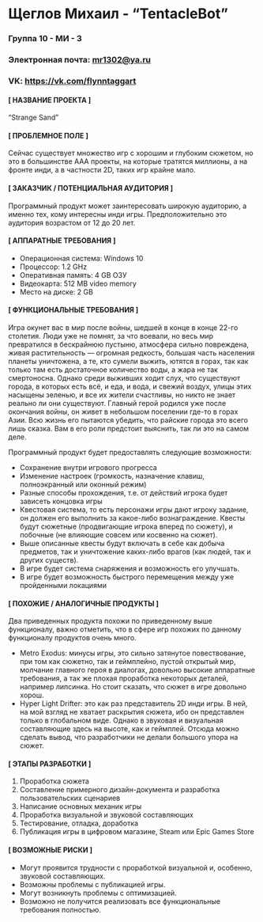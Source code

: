 #  **Щеглов Михаил - “TentacleBot”**


### Группа **10 - МИ - 3**
### Электронная почта: **mr1302@ya.ru**
### VK: **https://vk.com/flynntaggart**

#### **[ НАЗВАНИЕ ПРОЕКТА ]**

“Strange Sand”

#### **[ ПРОБЛЕМНОЕ ПОЛЕ ]**

Сейчас существует множество игр с хорошим и глубоким сюжетом, но это в большинстве AAA проекты, на которые тратятся миллионы, а на фронте инди, а в частности 2D, таких игр крайне мало.

#### **[ ЗАКАЗЧИК / ПОТЕНЦИАЛЬНАЯ АУДИТОРИЯ ]**

Программный продукт может заинтересовать широкую аудиторию, а именно тех, кому интересны инди игры. Предположительно это аудитория возрастом от 12 до 20 лет.

#### **[ АППАРАТНЫЕ ТРЕБОВАНИЯ ]**

* Операционная система: Windows 10
* Процессор: 1.2 GHz
* Оперативная память: 4 GB ОЗУ
* Видеокарта: 512 MB video memory
* Место на диске: 2 GB

####  **[ ФУНКЦИОНАЛЬНЫЕ ТРЕБОВАНИЯ ]**
Игра окунет вас в мир после войны, шедшей в конце в конце 22-го столетия. Люди уже не помнят, за что воевали, но весь мир превратился в бескрайнюю пустыню, атмосфера сильно повреждена, живая растительность — огромная редкость, большая часть населения планеты уничтожена, а те, кто сумели выжить, ютятся в горах, так как только там есть достаточное количество воды, а жара не так смертоносна. Однако среди выживших ходит слух, что существуют города, в которых есть всё, и еда, и вода, и свежий воздух, улицы этих насыщены зеленью, и все их жители счастливы, но никто не знает реально ли они существуют. Главный герой родился уже после окончания войны, он живет в небольшом поселении где-то в горах Азии. Всю жизнь его пытаются убедить, что райские города это всего лишь сказка. Вам в его роли предстоит выяснить, так ли это на самом деле.

Программный продукт будет предоставлять следующие возможности: 
* Сохранение внутри игрового прогресса
* Изменение настроек (громкость, назначение клавиш, полноэкранный или оконный режим)
* Разные способы прохождения, т.е. от действий игрока будет зависеть концовка игры
* Квестовая система, то есть персонажи игры дают игроку задание, он должен его выполнить за какое-либо вознаграждение. Квесты будут сюжетные (продвигающие игрока вперед по сюжету), и побочные (не влияющие совсем или косвенно на сюжет).
* Выше описанные квесты будут включать в себе как добыча предметов, так и уничтожение каких-либо врагов (как людей, так и других существ). 
* В игре будет система снаряжения и возможность его улучшать.
* В игре будет возможность быстрого перемещения между уже пройденными локациями

#### **[ ПОХОЖИЕ / АНАЛОГИЧНЫЕ ПРОДУКТЫ ]**

Два приведенных продукта похожи по приведенному выше функционалу, важно отметить, что в сфере игр похожих по данному функционалу продуктов очень много.
* Metro Exodus: минусы игры, это сильно затянутое повествование, при том как сюжетно, так и геймплейно, пустой открытый мир, молчание главного героя в диалогах, довольно высокие аппаратные требования, а так же плохая проработка некоторых деталей, например липсинка. Но стоит сказать, что сюжет в игре довольно хорош.
* Hyper Light Drifter: это как раз представитель 2D инди игры. В ней, на мой взгляд не хватает раскрытия сюжета, ибо он представлен только в глобальном виде. Однако в звуковая и визуальная составляющие здесь на высоте, как и геймплей. Отсюда можно сделать вывод, что разработчики не делали большого упора на сюжет.

#### **[ ЭТАПЫ РАЗРАБОТКИ ]**

1.	Проработка сюжета
2.  Составление примерного дизайн-документа и разработка пользовательских сценариев
3.	Написание основных механик игры
4.	Проработка визуальной и звуковой составляющих
5.	Тестирование, отладка, доработка
6.	Публикация игры в цифровом магазине, Steam или Epic Games Store

#### **[ ВОЗМОЖНЫЕ РИСКИ ]**

* Могут проявится трудности с проработкой визуальной и, особенно, звуковой составляющих.
* Возможны проблемы с публикацией игры.
* Могут возникнуть проблемы с оптимизацией.
* Возможно не получится реализовать все функциональные требования полностью.

